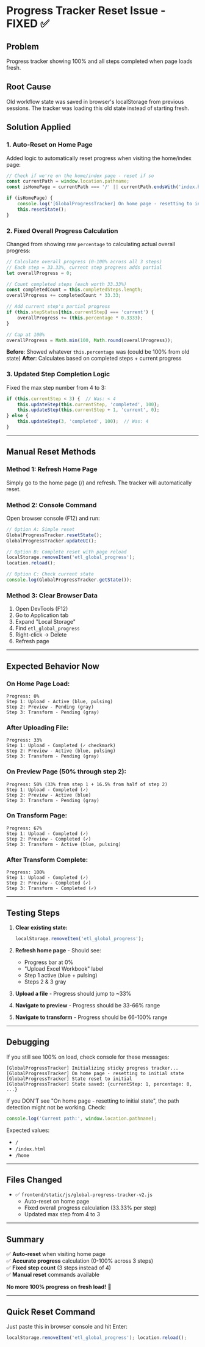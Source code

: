 # Progress Tracker Reset Issue - FIXED ✅

## Problem
Progress tracker showing 100% and all steps completed when page loads fresh.

## Root Cause
Old workflow state was saved in browser's localStorage from previous sessions. The tracker was loading this old state instead of starting fresh.

## Solution Applied

### 1. Auto-Reset on Home Page
Added logic to automatically reset progress when visiting the home/index page:

```javascript
// Check if we're on the home/index page - reset if so
const currentPath = window.location.pathname;
const isHomePage = currentPath === '/' || currentPath.endsWith('index.html') || currentPath.endsWith('/');

if (isHomePage) {
    console.log('[GlobalProgressTracker] On home page - resetting to initial state');
    this.resetState();
}
```

### 2. Fixed Overall Progress Calculation
Changed from showing raw `percentage` to calculating actual overall progress:

```javascript
// Calculate overall progress (0-100% across all 3 steps)
// Each step = 33.33%, current step progress adds partial
let overallProgress = 0;

// Count completed steps (each worth 33.33%)
const completedCount = this.completedSteps.length;
overallProgress += completedCount * 33.33;

// Add current step's partial progress
if (this.stepStatus[this.currentStep] === 'current') {
    overallProgress += (this.percentage * 0.3333);
}

// Cap at 100%
overallProgress = Math.min(100, Math.round(overallProgress));
```

**Before**: Showed whatever `this.percentage` was (could be 100% from old state)
**After**: Calculates based on completed steps + current progress

### 3. Updated Step Completion Logic
Fixed the max step number from 4 to 3:

```javascript
if (this.currentStep < 3) {  // Was: < 4
    this.updateStep(this.currentStep, 'completed', 100);
    this.updateStep(this.currentStep + 1, 'current', 0);
} else {
    this.updateStep(3, 'completed', 100);  // Was: 4
}
```

---

## Manual Reset Methods

### Method 1: Refresh Home Page
Simply go to the home page (/) and refresh. The tracker will automatically reset.

### Method 2: Console Command
Open browser console (F12) and run:

```javascript
// Option A: Simple reset
GlobalProgressTracker.resetState();
GlobalProgressTracker.updateUI();

// Option B: Complete reset with page reload
localStorage.removeItem('etl_global_progress');
location.reload();

// Option C: Check current state
console.log(GlobalProgressTracker.getState());
```

### Method 3: Clear Browser Data
1. Open DevTools (F12)
2. Go to Application tab
3. Expand "Local Storage"
4. Find `etl_global_progress`
5. Right-click → Delete
6. Refresh page

---

## Expected Behavior Now

### On Home Page Load:
```
Progress: 0%
Step 1: Upload - Active (blue, pulsing)
Step 2: Preview - Pending (gray)
Step 3: Transform - Pending (gray)
```

### After Uploading File:
```
Progress: 33%
Step 1: Upload - Completed (✓ checkmark)
Step 2: Preview - Active (blue, pulsing)
Step 3: Transform - Pending (gray)
```

### On Preview Page (50% through step 2):
```
Progress: 50% (33% from step 1 + 16.5% from half of step 2)
Step 1: Upload - Completed (✓)
Step 2: Preview - Active (blue)
Step 3: Transform - Pending (gray)
```

### On Transform Page:
```
Progress: 67%
Step 1: Upload - Completed (✓)
Step 2: Preview - Completed (✓)
Step 3: Transform - Active (blue, pulsing)
```

### After Transform Complete:
```
Progress: 100%
Step 1: Upload - Completed (✓)
Step 2: Preview - Completed (✓)
Step 3: Transform - Completed (✓)
```

---

## Testing Steps

1. **Clear existing state:**
   ```javascript
   localStorage.removeItem('etl_global_progress');
   ```

2. **Refresh home page** - Should see:
   - Progress bar at 0%
   - "Upload Excel Workbook" label
   - Step 1 active (blue + pulsing)
   - Steps 2 & 3 gray

3. **Upload a file** - Progress should jump to ~33%

4. **Navigate to preview** - Progress should be 33-66% range

5. **Navigate to transform** - Progress should be 66-100% range

---

## Debugging

If you still see 100% on load, check console for these messages:

```
[GlobalProgressTracker] Initializing sticky progress tracker...
[GlobalProgressTracker] On home page - resetting to initial state
[GlobalProgressTracker] State reset to initial
[GlobalProgressTracker] State saved: {currentStep: 1, percentage: 0, ...}
```

If you DON'T see "On home page - resetting to initial state", the path detection might not be working. Check:

```javascript
console.log('Current path:', window.location.pathname);
```

Expected values:
- `/` 
- `/index.html`
- `/home`

---

## Files Changed

- ✅ `frontend/static/js/global-progress-tracker-v2.js`
  - Auto-reset on home page
  - Fixed overall progress calculation (33.33% per step)
  - Updated max step from 4 to 3

---

## Summary

✅ **Auto-reset** when visiting home page  
✅ **Accurate progress** calculation (0-100% across 3 steps)  
✅ **Fixed step count** (3 steps instead of 4)  
✅ **Manual reset** commands available  

**No more 100% progress on fresh load!** 🎉

---

## Quick Reset Command

Just paste this in browser console and hit Enter:

```javascript
localStorage.removeItem('etl_global_progress'); location.reload();
```
